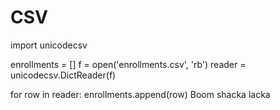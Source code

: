 # CSV

import unicodecsv

enrollments = []
f = open('enrollments.csv', 'rb')
reader = unicodecsv.DictReader(f)

for row in reader:
    enrollments.append(row)
Boom shacka lacka 
